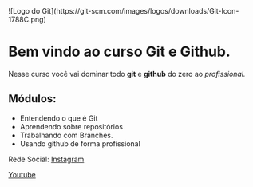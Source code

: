 <div>![Logo do Git](https://git-scm.com/images/logos/downloads/Git-Icon-1788C.png)</div>

# Bem vindo ao curso Git e Github.
Nesse curso você vai dominar todo **git** e **github** do zero ao _profissional._

## Módulos:
* Entendendo o que é Git
* Aprendendo sobre repositórios
* Trabalhando com Branches.
* Usando github de forma profissional

Rede Social:
[Instagram]()

[Youtube]()
